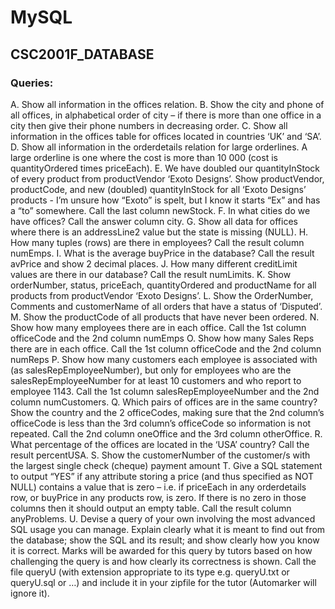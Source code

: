 # MySQL
## CSC2001F_DATABASE

### Queries:
A. Show all information in the offices relation.
B. Show the city and phone of all offices, in alphabetical order of city – if there is more than one office in a city then give their phone numbers in decreasing order.
C. Show all information in the offices table for offices located in countries ‘UK’ and ‘SA’.
D. Show all information in the orderdetails relation for large orderlines. A large orderline is one where the cost is more than 10 000 (cost is quantityOrdered times priceEach).
E. We have doubled our quantityInStock of every product from productVendor ‘Exoto Designs’. Show productVendor, productCode, and new (doubled) quantityInStock for all ‘Exoto Designs’ products - I’m unsure how “Exoto” is spelt, but I know it starts “Ex” and has a “to” somewhere. Call the last column newStock.
F. In what cities do we have offices? Call the answer column city.
G. Show all data for offices where there is an addressLine2 value but the state is missing (NULL).
H. How many tuples (rows) are there in employees? Call the result column numEmps.
I. What is the average buyPrice in the database? Call the result avPrice and show 2 decimal places.
J. How many different creditLimit values are there in our database? Call the result numLimits.
K. Show orderNumber, status, priceEach, quantityOrdered and productName for all products from
productVendor ‘Exoto Designs’.
L. Show the OrderNumber, Comments and customerName of all orders that have a status of ‘Disputed’.
M. Show the productCode of all products that have never been ordered.
N. Show how many employees there are in each office. Call the 1st column officeCode and the 2nd column numEmps
O. Show how many Sales Reps there are in each office. Call the 1st column officeCode and the 2nd column numReps
P. Show how many customers each employee is associated with (as salesRepEmployeeNumber), but only for employees who are the salesRepEmployeeNumber for at least 10 customers and who report to employee 1143. Call the 1st column salesRepEmployeeNumber and the 2nd column numCustomers.
Q. Which pairs of offices are in the same country? Show the country and the 2 officeCodes, making sure that the 2nd column’s officeCode is less than the 3rd column’s officeCode so information is not repeated. Call the 2nd column oneOffice and the 3rd column otherOffice.
R. What percentage of the offices are located in the ‘USA’ country? Call the result percentUSA.
S. Show the customerNumber of the customer/s with the largest single check (cheque) payment amount
T. Give a SQL statement to output “YES” if any attribute storing a price (and thus specified as NOT NULL) contains a value that is zero – i.e. if priceEach in any orderdetails row, or buyPrice in any products row, is zero. If there is no zero in those columns then it should output an empty table. Call the result column anyProblems.
U. Devise a query of your own involving the most advanced SQL usage you can manage. Explain clearly what it is meant to find out from the database; show the SQL and its result; and show clearly how you know it is correct. Marks will be awarded for this query by tutors based on how challenging the query is and how clearly its correctness is shown. Call the file queryU (with extension appropriate to its type e.g. queryU.txt or queryU.sql or …) and include it in your zipfile for the tutor (Automarker will ignore it).
